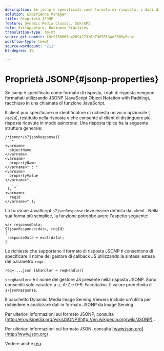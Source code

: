 ```yaml
---
description: Se jsonp è specificato come formato di risposta, i dati di risposta vengono formattati utilizzando JSONP (JavaScript Object Notation with Padding), racchiuso in una chiamata di funzione JavaScript.
solution: Experience Manager
title: Proprietà JSONP
feature: Dynamic Media Classic, SDK/API
role: Sviluppatore, Business Practices
translation-type: tm+mt
source-git-commit: f6c97606d7a4209427316d7367013ad9585a5cae
workflow-type: tm+mt
source-wordcount: '211'
ht-degree: 1%

---
```



# Proprietà JSONP{#jsonp-properties}

Se jsonp è specificato come formato di risposta, i dati di risposta vengono formattati utilizzando JSONP (JavaScript Object Notation with Padding), racchiuso in una chiamata di funzione JavaScript.

Il client può specificare un identificatore di richiesta univoco opzionale ( *`reqId`*), restituito nella risposta e che consente al client di distinguere più risposte ricevute in modo asincrono. Una risposta tipica ha la seguente struttura generale:

```
/*jsonp*/s7jsonResponse({ 
   " 
<varname>
  objectName 
</varname>. 
<varname>
  propertyName 
</varname>" : " 
<varname>
  propertyValue 
</varname>", 
   ... 
 }, " 
<varname>
  reqId 
</varname>" );
```

La funzione JavaScript `s7jsonResponse` deve essere definita dal client . Nella sua forma più semplice, la funzione potrebbe avere l&#39;aspetto seguente:

```
var responseData; 
S7jsonResponse(data, reqId) 
{ 
 responseData = eval(data); 
}
```

Le richieste che supportano il formato di risposta JSONP ti consentono di specificare il nome del gestore di callback JS utilizzando la sintassi estesa del parametro `req=` :

`req=...,json [&handler = reqHandler]`

`<reqHandler>` è il nome del gestore JS presente nella risposta JSONP. Sono consentiti solo caratteri a-z, A-Z e 0-9. Facoltativo. Il valore predefinito è `s7jsonResponse`.

Il pacchetto Dynamic Media Image Serving Viewers include un&#39;utilità per richiedere e analizzare dati in formato JSONP da Image Serving.

Per ulteriori informazioni sul formato JSONP, consulta [http://en.wikipedia.org/wiki/JSONP](http://en.wikipedia.org/wiki/JSONP) .

Per ulteriori informazioni sul formato JSON, consulta [www.json.org](http://www.json.org) .

Vedere anche [req](../../../../../../is-api/http-ref/image-serving-api-ref/c-http-protocol-reference/c-command-reference/r-req/r-req.md#reference-907cdb4a97034db7ad94695f25552e76).
